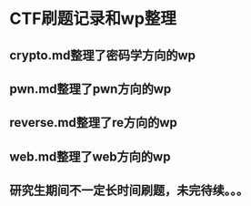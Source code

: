 # CTF刷题记录和wp整理
## crypto.md整理了密码学方向的wp
## pwn.md整理了pwn方向的wp
## reverse.md整理了re方向的wp
## web.md整理了web方向的wp
## 研究生期间不一定长时间刷题，未完待续。。。
